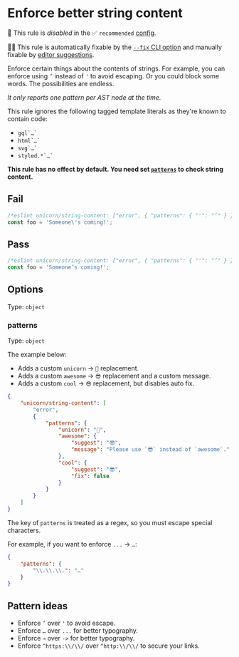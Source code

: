 # Enforce better string content

🚫 This rule is _disabled_ in the ✅ `recommended` [config](https://github.com/sindresorhus/eslint-plugin-unicorn#preset-configs).

🔧💡 This rule is automatically fixable by the [`--fix` CLI option](https://eslint.org/docs/latest/user-guide/command-line-interface#--fix) and manually fixable by [editor suggestions](https://eslint.org/docs/latest/use/core-concepts#rule-suggestions).

<!-- end auto-generated rule header -->
<!-- Do not manually modify this header. Run: `npm run fix:eslint-docs` -->

Enforce certain things about the contents of strings. For example, you can enforce using `’` instead of `'` to avoid escaping. Or you could block some words. The possibilities are endless.

_It only reports one pattern per AST node at the time._

This rule ignores the following tagged template literals as they're known to contain code:

- ``gql`…` ``
- ``html`…` ``
- ``svg`…` ``
- ``styled.*`…` ``

**This rule has no effect by default. You need set [`patterns`](#patterns) to check string content.**

## Fail

```js
/*eslint unicorn/string-content: ["error", { "patterns": { "'": "’" } }]*/
const foo = 'Someone\'s coming!';
```

## Pass

```js
/*eslint unicorn/string-content: ["error", { "patterns": { "'": "’" } }]*/
const foo = 'Someone’s coming!';
```

## Options

Type: `object`

### patterns

Type: `object`

The example below:

- Adds a custom `unicorn` → `🦄` replacement.
- Adds a custom `awesome` → `😎` replacement and a custom message.
- Adds a custom `cool` → `😎` replacement, but disables auto fix.

```json
{
	"unicorn/string-content": [
		"error",
		{
			"patterns": {
				"unicorn": "🦄",
				"awesome": {
					"suggest": "😎",
					"message": "Please use `😎` instead of `awesome`."
				},
				"cool": {
					"suggest": "😎",
					"fix": false
				}
			}
		}
	]
}
```

The key of `patterns` is treated as a regex, so you must escape special characters.

For example, if you want to enforce `...` → `…`:

```json
{
	"patterns": {
		"\\.\\.\\.": "…"
	}
}
```

## Pattern ideas

- Enforce `’` over `'` to avoid escape.
- Enforce `…` over `...` for better typography.
- Enforce `→` over `->` for better typography.
- Enforce `^https:\\/\\/` over `^http:\\/\\/` to secure your links.
